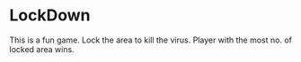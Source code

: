 # LockDown
This is a fun game. Lock the area to kill the virus. Player with the most no. of locked area wins.

